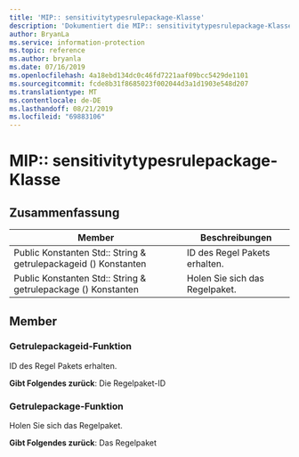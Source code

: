 ```yaml
---
title: 'MIP:: sensitivitytypesrulepackage-Klasse'
description: 'Dokumentiert die MIP:: sensitivitytypesrulepackage-Klasse des Microsoft Information Protection (MIP) SDK.'
author: BryanLa
ms.service: information-protection
ms.topic: reference
ms.author: bryanla
ms.date: 07/16/2019
ms.openlocfilehash: 4a18ebd134dc0c46fd7221aaf09bcc5429de1101
ms.sourcegitcommit: fcde8b31f8685023f002044d3a1d1903e548d207
ms.translationtype: MT
ms.contentlocale: de-DE
ms.lasthandoff: 08/21/2019
ms.locfileid: "69883106"
---
```

# <a name="class-mipsensitivitytypesrulepackage"></a>MIP:: sensitivitytypesrulepackage-Klasse 
  
## <a name="summary"></a>Zusammenfassung
 Member                        | Beschreibungen                                
--------------------------------|---------------------------------------------
Public Konstanten Std:: String & getrulepackageid () Konstanten  |  ID des Regel Pakets erhalten.
Public Konstanten Std:: String & getrulepackage () Konstanten  |  Holen Sie sich das Regelpaket.
  
## <a name="members"></a>Member
  
### <a name="getrulepackageid-function"></a>Getrulepackageid-Funktion
ID des Regel Pakets erhalten.

  
**Gibt Folgendes zurück**: Die Regelpaket-ID
  
### <a name="getrulepackage-function"></a>Getrulepackage-Funktion
Holen Sie sich das Regelpaket.

  
**Gibt Folgendes zurück**: Das Regelpaket